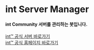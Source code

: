 # int Server Manager
<h4> int Community 서버를 관리하는 봇입니다. </h4>

<a href="https://discord.gg/WxjQaPK">int™ 공식 서버 바로가기</a> <br>
<a href="http://intteam.co.kr">int™ 공식 홈페이지 바로가기</a>
